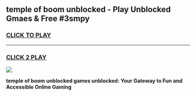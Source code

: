 
## temple of boom unblocked - Play Unblocked Gmaes & Free #3smpy
<h3>
<a href="https://news.freeplayer.one?title=temple_of_boom_unblocked&ref=24F">CLICK TO PLAY</a></h3>
<hr>

<h3>
<a href="https://news.freeplayer.one?title=temple_of_boom_unblocked&ref=24F">CLICK 2 PLAY</a>
  
</h3>

<a href="https://news.freeplayer.one?title=temple_of_boom_unblocked&ref=24F/"><img src="https://clearcache.store/games.png"></a>


**temple of boom unblocked games unblocked: Your Gateway to Fun and Accessible Online Gaming**
